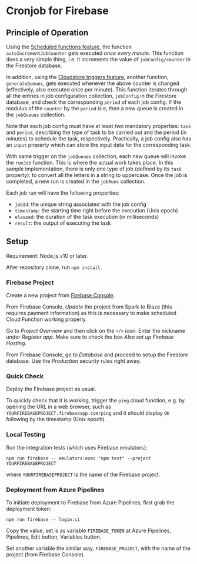 # Cronjob for Firebase

## Principle of Operation

Using the [Scheduled functions feature](https://firebase.google.com/docs/functions/schedule-functions), the function `autoIncrementJobCounter` gets executed _once every minute_. This function does a very simple thing, i.e. it increments the value of `jobConfig/counter` in the Firestore database.

In addition, using the [Cloudstore triggers feature](https://firebase.google.com/docs/functions/firestore-events), another function, `generateQueues`, gets executed whenever the above counter is changed (effectively, also executed once per minute). This function iterates through all the entries in job configuration collection, `jobConfig` in the Firestore database, and check the corresponding `period` of each job config. If the modulus of the `counter` by the `period` is `0`, then a new queue is created in the `jobQueues` collection.

Note that each job config must have at least _two_ mandatory properties: `task` and `period`, describing the type of task to be carried out and the period (in minutes) to schedule the task, respectively. Practically, a job config also has an `input` property which can store the input data for the corresponding task.

With same trigger on the `jobQueues` collection, each new queue will invoke the `runJob` function. This is where the actual work takes place. In this sample implementation, there is only one type of job (defined by its `task` property): to convert all the letters in a string to uppercase. Once the job is completed, a new run is created in the `jobRuns` collection.

Each job run will have the following properties:
* `jobId`: the unique string associated with the job config
* `timestamp`: the starting time right before the execution (Unix epoch)
* `elasped`: the duration of the task execution (in milliseconds)
* `result`: the output of executing the task

## Setup

Requirement: Node.js v10 or later.

After repository clone, run `npm install`.

### Firebase Project

Create a new project from [Firebase Console](https://console.firebase.google.com).

From Firebase Console, _Update_ the project from Spark to Blaze (this requires payment information) as this is necessary to make scheduled Cloud Function working properly.

Go to _Project Overview_ and then click on the `</>` icon. Enter the nickname under _Register app_. Make sure to check the box _Also set up Firebase Hosting_.

From Firebase Console, go to _Database_ and proceed to setup the Firestore database. Use the _Production_ security rules right away.

### Quick Check

Deploy the Firebase project as usual.

To quickly check that it is working, trigger the `ping` cloud function, e.g. by opening the URL in a web browser, such as `YOURFIREBASEPROJECT.firebaseapp.com/ping` and it should display `OK` following by the timestamp (Unix epoch).

### Local Testing

Run the integration tests (which uses Firebase emulators):
```
npm run firebase -- emulators:exec "npm test" --project YOURFIREBASEPROJECT
```
where `YOURFIREBASEPROJECT` is the name of the Firebase project.

### Deployment from Azure Pipelines

To initiate deployment to Firebase from Azure Pipelines, first grab the deployment token:
```
npm run firebase -- login:ci
```
Copy the value, set is as variable `FIREBASE_TOKEN` at Azure Pipelines, Pipelines, Edit button, Variables button.

Set another variable the similar way, `FIREBASE_PROJECT`, with the name of the project (from Firebase Console).